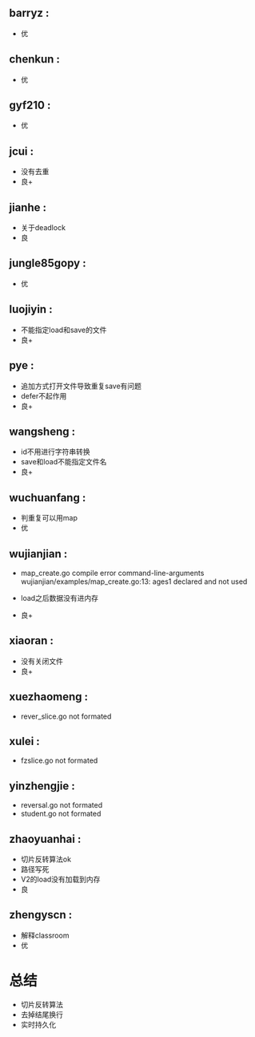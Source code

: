 ## barryz :
- 优

## chenkun :
- 优

## gyf210 :
- 优

## jcui :
- 没有去重
- 良+

## jianhe :
- 关于deadlock
- 良

## jungle85gopy :
- 优

## luojiyin :
- 不能指定load和save的文件
- 良+

## pye :
- 追加方式打开文件导致重复save有问题
- defer不起作用
- 良+

## wangsheng :
- id不用进行字符串转换
- save和load不能指定文件名
- 良+

## wuchuanfang :
- 判重复可以用map
- 优

## wujianjian :
- map_create.go compile error
command-line-arguments
wujianjian/examples/map_create.go:13: ages1 declared and not used

- load之后数据没有进内存
- 良+


## xiaoran :
- 没有关闭文件
- 良+

## xuezhaomeng :
- rever_slice.go not formated

## xulei :
- fzslice.go not formated

## yinzhengjie :
- reversal.go not formated
- student.go not formated

## zhaoyuanhai :
- 切片反转算法ok
- 路径写死
- V2的load没有加载到内存
- 良

## zhengyscn :
- 解释classroom
- 优


# 总结
- 切片反转算法
- 去掉结尾换行
- 实时持久化
